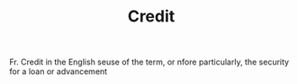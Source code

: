 ---
title: Credit
letter: C
permalink: "/definitions/bld-credit-2.html"
body: Fr. Credit in the English seuse of the term, or nfore particularly, the security
  for a loan or advancement
published_at: '2018-07-07'
source: Black's Law Dictionary 2nd Ed (1910)
layout: post
---